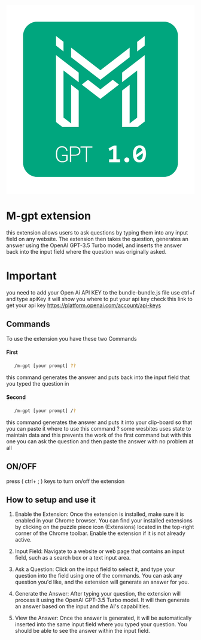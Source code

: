 
![Logo](m-gpt.png)


# M-gpt extension

this extension allows users to ask questions by typing them into any input field on any website. The extension then takes the question, generates an answer using the OpenAI GPT-3.5 Turbo model, and inserts the answer back into the input field where the question was originally asked.
# Important
you need to add your Open Ai API KEY to the bundle-bundle.js file 
use ctrl+f and type apiKey it will show you where to put your api key
check this link to get your api key 
https://platform.openai.com/account/api-keys
## Commands

To use the extension you have these two Commands

#### First
```bash
   /m-gpt [your prompt] ??
```
this command generates the answer and puts back into the input field that you typed the question in 
#### Second
```bash
   /m-gpt [your prompt] /?
```
this command generates the answer and puts it into your clip-board so that you can paste it 
where to use this command ? some wesbites uses state to maintain data and this prevents the work of the first command but with this one you can ask the question and then paste the answer with no problem at all

## ON/OFF
press ( ctrl+ ; ) keys to turn on/off the extension 
## How to setup and use it

1) Enable the Extension: Once the extension is installed, make sure it is enabled in your Chrome browser. You can find your installed extensions by clicking on the puzzle piece icon (Extensions) located in the top-right corner of the Chrome toolbar. Enable the extension if it is not already active.

2) Input Field: Navigate to a website or web page that contains an input field, such as a search box or a text input area.

3) Ask a Question: Click on the input field to select it, and type your question into the field using one of the commands. You can ask any question you'd like, and the extension will generate an answer for you.

4) Generate the Answer: After typing your question, the extension will process it using the OpenAI GPT-3.5 Turbo model. It will then generate an answer based on the input and the AI's capabilities.

5) View the Answer: Once the answer is generated, it will be automatically inserted into the same input field where you typed your question. You should be able to see the answer within the input field.
